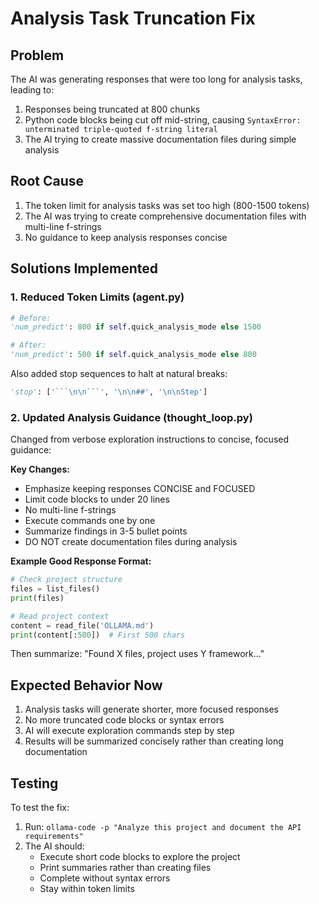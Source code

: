 # Analysis Task Truncation Fix

## Problem

The AI was generating responses that were too long for analysis tasks, leading to:
1. Responses being truncated at 800 chunks
2. Python code blocks being cut off mid-string, causing `SyntaxError: unterminated triple-quoted f-string literal`
3. The AI trying to create massive documentation files during simple analysis

## Root Cause

1. The token limit for analysis tasks was set too high (800-1500 tokens)
2. The AI was trying to create comprehensive documentation files with multi-line f-strings
3. No guidance to keep analysis responses concise

## Solutions Implemented

### 1. Reduced Token Limits (agent.py)
```python
# Before:
'num_predict': 800 if self.quick_analysis_mode else 1500

# After:
'num_predict': 500 if self.quick_analysis_mode else 800
```

Also added stop sequences to halt at natural breaks:
```python
'stop': ['```\n\n```', '\n\n##', '\n\nStep']
```

### 2. Updated Analysis Guidance (thought_loop.py)

Changed from verbose exploration instructions to concise, focused guidance:

**Key Changes:**
- Emphasize keeping responses CONCISE and FOCUSED
- Limit code blocks to under 20 lines
- No multi-line f-strings
- Execute commands one by one
- Summarize findings in 3-5 bullet points
- DO NOT create documentation files during analysis

**Example Good Response Format:**
```python
# Check project structure
files = list_files()
print(files)
```

```python
# Read project context
content = read_file('OLLAMA.md')
print(content[:500])  # First 500 chars
```

Then summarize: "Found X files, project uses Y framework..."

## Expected Behavior Now

1. Analysis tasks will generate shorter, more focused responses
2. No more truncated code blocks or syntax errors
3. AI will execute exploration commands step by step
4. Results will be summarized concisely rather than creating long documentation

## Testing

To test the fix:
1. Run: `ollama-code -p "Analyze this project and document the API requirements"`
2. The AI should:
   - Execute short code blocks to explore the project
   - Print summaries rather than creating files
   - Complete without syntax errors
   - Stay within token limits